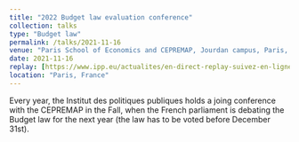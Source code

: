 ```yaml
---
title: "2022 Budget law evaluation conference"
collection: talks
type: "Budget law"
permalink: /talks/2021-11-16
venue: "Paris School of Economics and CEPREMAP, Jourdan campus, Paris, France"
date: 2021-11-16
replay: [https://www.ipp.eu/actualites/en-direct-replay-suivez-en-ligne-conference-impact-de-la-crise-et-des-mesures-budgetaires-2020-2021/](https://www.ipp.eu/actualites/replay-conference-sur-levaluation-du-budget-2022/)
location: "Paris, France"
---
```


Every year, the Institut des politiques publiques holds a joing conference with the CEPREMAP in the Fall, when the French parliament is debating the Budget law for the next year (the law has to be voted before December 31st).
